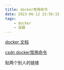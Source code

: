 ```yaml
---
title: docker常用命令
date: 2023-06-12 15:56:15
tags:
    - docker
    - 容器
---
```


[docker 文档](https://docs.docker.com/engine/reference/run/)

[csdn docker常用命令](https://blog.csdn.net/qiaoshaw/article/details/117048140)


贴两个别人的链接
